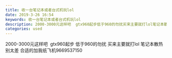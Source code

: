```yaml
---
title: 收一台笔记本或者台式机玩lol
date: 2019-3-26 16:54
keywords: 收一台笔记本或者台式机玩lol
description: 2000-3000元这样吧  gtx960起步低于960的勿扰买来主要就打lol笔记本散热别太差合适的加我纸飞机9669537150
categories: used
---
```

<td class="t_f" id="postmessage_3313302">

2000-3000元这样吧  gtx960起步 低于960的勿扰 买来主要就打lol 笔记本散热别太差 合适的加我纸飞机9669537150</td>
